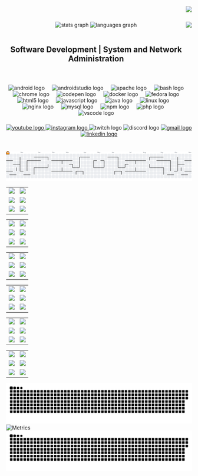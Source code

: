 





###

<div align="right">
  <img src="https://profile-counter.glitch.me/erogluyusuf/count.svg?"  />
</div>

###



###

<img align="right" height="250" src="https://tnow-prod-apac.367791ca7abea81096902b345fee7b1f.r2.cloudflarestorage.com/2025-04-15/4fe3086b1db3f3ad3050b259694702a9/20250415Yew4cEhB/Ym5ACq/ChatGPT%20Image%2015%20Nis%202025%2015_04_44.png?X-Amz-Algorithm=AWS4-HMAC-SHA256&X-Amz-Content-Sha256=UNSIGNED-PAYLOAD&X-Amz-Credential=882af22225f5a3c718a96ffd4ac141a1%2F20250415%2Fauto%2Fs3%2Faws4_request&X-Amz-Date=20250415T120705Z&X-Amz-Expires=120&X-Amz-Signature=f11c95acd4b076dd69287282778a2c624796e95627003c410cd424994a77e762&X-Amz-SignedHeaders=host&response-content-disposition=inline%3B%20filename%3D%22ChatGPT%20Image%2015%20Nis%202025%2015_04_44.png%22&x-id=GetObject"  />


<div align="center">
  <img src="https://github-readme-stats.vercel.app/api?username=erogluyusuf&hide_title=false&hide_rank=false&show_icons=true&include_all_commits=true&count_private=true&disable_animations=false&theme=dracula&locale=en&hide_border=false&order=1" height="150" width="350"  alt="stats graph"  />
  <img src="https://github-readme-stats.vercel.app/api/top-langs?username=erogluyusuf&locale=en&hide_title=false&layout=compact&card_width=320&langs_count=5&theme=dracula&hide_border=false&order=2" height="150" width="350"  alt="languages graph"  />
</div>
<br>
<h2 align="center">Software Development | System and Network Administration</h2>
<br>










###

<div align="center">
  <img src="https://cdn.jsdelivr.net/gh/devicons/devicon/icons/android/android-original.svg" height="30" alt="android logo"  />
  <img width="12" />
  <img src="https://cdn.jsdelivr.net/gh/devicons/devicon/icons/androidstudio/androidstudio-original.svg" height="30" alt="androidstudio logo"  />
  <img width="12" />
  <img src="https://cdn.jsdelivr.net/gh/devicons/devicon/icons/apache/apache-original.svg" height="30" alt="apache logo"  />
  <img width="12" />
  <img src="https://cdn.jsdelivr.net/gh/devicons/devicon/icons/bash/bash-original.svg" height="30" alt="bash logo"  />
  <img width="12" />
  <img src="https://cdn.jsdelivr.net/gh/devicons/devicon/icons/chrome/chrome-original.svg" height="30" alt="chrome logo"  />
  <img width="12" />
  <img src="https://cdn.jsdelivr.net/gh/devicons/devicon/icons/codepen/codepen-original.svg" height="30" alt="codepen logo"  />
  <img width="12" />
  <img src="https://cdn.jsdelivr.net/gh/devicons/devicon/icons/docker/docker-original.svg" height="30" alt="docker logo"  />
  <img width="12" />
  <img src="https://cdn.jsdelivr.net/gh/devicons/devicon/icons/fedora/fedora-original.svg" height="30" alt="fedora logo"  />
  <img width="12" />
  <img src="https://cdn.jsdelivr.net/gh/devicons/devicon/icons/html5/html5-original.svg" height="30" alt="html5 logo"  />
  <img width="12" />
  <img src="https://cdn.jsdelivr.net/gh/devicons/devicon/icons/javascript/javascript-original.svg" height="30" alt="javascript logo"  />
  <img width="12" />
  <img src="https://cdn.jsdelivr.net/gh/devicons/devicon/icons/java/java-original.svg" height="30" alt="java logo"  />
  <img width="12" />
  <img src="https://cdn.jsdelivr.net/gh/devicons/devicon/icons/linux/linux-original.svg" height="30" alt="linux logo"  />
  <img width="12" />
  <img src="https://cdn.jsdelivr.net/gh/devicons/devicon/icons/nginx/nginx-original.svg" height="30" alt="nginx logo"  />
  <img width="12" />
  <img src="https://cdn.jsdelivr.net/gh/devicons/devicon/icons/mysql/mysql-original.svg" height="30" alt="mysql logo"  />
  <img width="12" />
  <img src="https://cdn.jsdelivr.net/gh/devicons/devicon/icons/npm/npm-original-wordmark.svg" height="30" alt="npm logo"  />
  <img width="12" />
  <img src="https://cdn.jsdelivr.net/gh/devicons/devicon/icons/php/php-original.svg" height="30" alt="php logo"  />
  <img width="12" />
  <img src="https://cdn.jsdelivr.net/gh/devicons/devicon/icons/vscode/vscode-original.svg" height="30" alt="vscode logo"  />
</div>

###

<div align="center">
  <a href="https://www.youtube.com/@GlobipediMovies" target="_blank">
    <img src="https://img.shields.io/static/v1?message=Youtube&logo=youtube&label=&color=FF0000&logoColor=white&labelColor=&style=for-the-badge" height="35" alt="youtube logo"  />
  </a>
  <a href="https://www.instagram.com/globipedi/" target="_blank">
    <img src="https://img.shields.io/static/v1?message=Instagram&logo=instagram&label=&color=E4405F&logoColor=white&labelColor=&style=for-the-badge" height="35" alt="instagram logo"  />
  </a>
  <img src="https://img.shields.io/static/v1?message=Twitch&logo=twitch&label=&color=9146FF&logoColor=white&labelColor=&style=for-the-badge" height="35" alt="twitch logo"  />
  <img src="https://img.shields.io/static/v1?message=Discord&logo=discord&label=&color=7289DA&logoColor=white&labelColor=&style=for-the-badge" height="35" alt="discord logo"  />
  <a href="mailto:yusuferoglu1957@gmail.com" target="_blank">
    <img src="https://img.shields.io/static/v1?message=Gmail&logo=gmail&label=&color=D14836&logoColor=white&labelColor=&style=for-the-badge" height="35" alt="gmail logo"  />
  </a>
  <a href="https://www.linkedin.com/in/erogluyusuf" target="_blank">
    <img src="https://img.shields.io/static/v1?message=LinkedIn&logo=linkedin&label=&color=0077B5&logoColor=white&labelColor=&style=for-the-badge" height="35" alt="linkedin logo"  />
  </a>
</div>















###

<br clear="both">

<picture>
  <source media="(prefers-color-scheme: dark)" srcset="https://raw.githubusercontent.com/erogluyusuf/erogluyusuf/output/pacman-contribution-graph-dark.svg">
  <source media="(prefers-color-scheme: light)" srcset="https://raw.githubusercontent.com/erogluyusuf/erogluyusuf/output/pacman-contribution-graph.svg">
  <img alt="pacman contribution graph" src="https://raw.githubusercontent.com/erogluyusuf/erogluyusuf/output/pacman-contribution-graph.svg">
</picture>

<!--START_SECTION:repos-->

<table>
  <tr>
    <td><a href="https://github.com/erogluyusuf/erogluyusuf"><img src="https://github-readme-stats.vercel.app/api/pin/?username=erogluyusuf&repo=erogluyusuf&theme=radical" /></a></td>
    <td><a href="https://github.com/erogluyusuf/erogluyusuf"><img src="https://github-readme-stats.vercel.app/api/pin/?username=erogluyusuf&repo=erogluyusuf&theme=radical" /></a></td>
  </tr>
  <tr>
    <td><a href="https://github.com/erogluyusuf/erogluyusuf"><img src="https://github-readme-stats.vercel.app/api/pin/?username=erogluyusuf&repo=erogluyusuf&theme=radical" /></a></td>
    <td><a href="https://github.com/erogluyusuf/erogluyusuf"><img src="https://github-readme-stats.vercel.app/api/pin/?username=erogluyusuf&repo=erogluyusuf&theme=radical" /></a></td>
  </tr>
  <tr>
    <td><a href="https://github.com/erogluyusuf/erogluyusuf"><img src="https://github-readme-stats.vercel.app/api/pin/?username=erogluyusuf&repo=erogluyusuf&theme=radical" /></a></td>
    <td><a href="https://github.com/erogluyusuf/erogluyusuf"><img src="https://github-readme-stats.vercel.app/api/pin/?username=erogluyusuf&repo=erogluyusuf&theme=radical" /></a></td>
  </tr>
</table>



<table>
  <tr>
    <td><a href="https://github.com/erogluyusuf/erogluyusuf-repo"><img src="https://github-readme-stats.vercel.app/api/pin/?username=erogluyusuf&repo=erogluyusuf-repo&theme=radical" /></a></td>
    <td><a href="https://github.com/erogluyusuf/erogluyusuf-repo"><img src="https://github-readme-stats.vercel.app/api/pin/?username=erogluyusuf&repo=erogluyusuf-repo&theme=radical" /></a></td>
  </tr>
  <tr>
    <td><a href="https://github.com/erogluyusuf/erogluyusuf-repo"><img src="https://github-readme-stats.vercel.app/api/pin/?username=erogluyusuf&repo=erogluyusuf-repo&theme=radical" /></a></td>
    <td><a href="https://github.com/erogluyusuf/erogluyusuf-repo"><img src="https://github-readme-stats.vercel.app/api/pin/?username=erogluyusuf&repo=erogluyusuf-repo&theme=radical" /></a></td>
  </tr>
  <tr>
    <td><a href="https://github.com/erogluyusuf/erogluyusuf-repo"><img src="https://github-readme-stats.vercel.app/api/pin/?username=erogluyusuf&repo=erogluyusuf-repo&theme=radical" /></a></td>
    <td><a href="https://github.com/erogluyusuf/erogluyusuf-repo"><img src="https://github-readme-stats.vercel.app/api/pin/?username=erogluyusuf&repo=erogluyusuf-repo&theme=radical" /></a></td>
  </tr>
</table>



<table>
  <tr>
    <td><a href="https://github.com/erogluyusuf/awesome-sindresorhus"><img src="https://github-readme-stats.vercel.app/api/pin/?username=erogluyusuf&repo=awesome-sindresorhus&theme=radical" /></a></td>
    <td><a href="https://github.com/erogluyusuf/awesome-sindresorhus"><img src="https://github-readme-stats.vercel.app/api/pin/?username=erogluyusuf&repo=awesome-sindresorhus&theme=radical" /></a></td>
  </tr>
  <tr>
    <td><a href="https://github.com/erogluyusuf/awesome-sindresorhus"><img src="https://github-readme-stats.vercel.app/api/pin/?username=erogluyusuf&repo=awesome-sindresorhus&theme=radical" /></a></td>
    <td><a href="https://github.com/erogluyusuf/awesome-sindresorhus"><img src="https://github-readme-stats.vercel.app/api/pin/?username=erogluyusuf&repo=awesome-sindresorhus&theme=radical" /></a></td>
  </tr>
  <tr>
    <td><a href="https://github.com/erogluyusuf/awesome-sindresorhus"><img src="https://github-readme-stats.vercel.app/api/pin/?username=erogluyusuf&repo=awesome-sindresorhus&theme=radical" /></a></td>
    <td><a href="https://github.com/erogluyusuf/awesome-sindresorhus"><img src="https://github-readme-stats.vercel.app/api/pin/?username=erogluyusuf&repo=awesome-sindresorhus&theme=radical" /></a></td>
  </tr>
</table>



<table>
  <tr>
    <td><a href="https://github.com/erogluyusuf/webpageMailScripper"><img src="https://github-readme-stats.vercel.app/api/pin/?username=erogluyusuf&repo=webpageMailScripper&theme=radical" /></a></td>
    <td><a href="https://github.com/erogluyusuf/webpageMailScripper"><img src="https://github-readme-stats.vercel.app/api/pin/?username=erogluyusuf&repo=webpageMailScripper&theme=radical" /></a></td>
  </tr>
  <tr>
    <td><a href="https://github.com/erogluyusuf/webpageMailScripper"><img src="https://github-readme-stats.vercel.app/api/pin/?username=erogluyusuf&repo=webpageMailScripper&theme=radical" /></a></td>
    <td><a href="https://github.com/erogluyusuf/webpageMailScripper"><img src="https://github-readme-stats.vercel.app/api/pin/?username=erogluyusuf&repo=webpageMailScripper&theme=radical" /></a></td>
  </tr>
  <tr>
    <td><a href="https://github.com/erogluyusuf/webpageMailScripper"><img src="https://github-readme-stats.vercel.app/api/pin/?username=erogluyusuf&repo=webpageMailScripper&theme=radical" /></a></td>
    <td><a href="https://github.com/erogluyusuf/webpageMailScripper"><img src="https://github-readme-stats.vercel.app/api/pin/?username=erogluyusuf&repo=webpageMailScripper&theme=radical" /></a></td>
  </tr>
</table>



<table>
  <tr>
    <td><a href="https://github.com/erogluyusuf/elementfinder"><img src="https://github-readme-stats.vercel.app/api/pin/?username=erogluyusuf&repo=elementfinder&theme=radical" /></a></td>
    <td><a href="https://github.com/erogluyusuf/elementfinder"><img src="https://github-readme-stats.vercel.app/api/pin/?username=erogluyusuf&repo=elementfinder&theme=radical" /></a></td>
  </tr>
  <tr>
    <td><a href="https://github.com/erogluyusuf/elementfinder"><img src="https://github-readme-stats.vercel.app/api/pin/?username=erogluyusuf&repo=elementfinder&theme=radical" /></a></td>
    <td><a href="https://github.com/erogluyusuf/elementfinder"><img src="https://github-readme-stats.vercel.app/api/pin/?username=erogluyusuf&repo=elementfinder&theme=radical" /></a></td>
  </tr>
  <tr>
    <td><a href="https://github.com/erogluyusuf/elementfinder"><img src="https://github-readme-stats.vercel.app/api/pin/?username=erogluyusuf&repo=elementfinder&theme=radical" /></a></td>
    <td><a href="https://github.com/erogluyusuf/elementfinder"><img src="https://github-readme-stats.vercel.app/api/pin/?username=erogluyusuf&repo=elementfinder&theme=radical" /></a></td>
  </tr>
</table>



<table>
  <tr>
    <td><a href="https://github.com/erogluyusuf/googlescript-mail"><img src="https://github-readme-stats.vercel.app/api/pin/?username=erogluyusuf&repo=googlescript-mail&theme=radical" /></a></td>
    <td><a href="https://github.com/erogluyusuf/googlescript-mail"><img src="https://github-readme-stats.vercel.app/api/pin/?username=erogluyusuf&repo=googlescript-mail&theme=radical" /></a></td>
  </tr>
  <tr>
    <td><a href="https://github.com/erogluyusuf/googlescript-mail"><img src="https://github-readme-stats.vercel.app/api/pin/?username=erogluyusuf&repo=googlescript-mail&theme=radical" /></a></td>
    <td><a href="https://github.com/erogluyusuf/googlescript-mail"><img src="https://github-readme-stats.vercel.app/api/pin/?username=erogluyusuf&repo=googlescript-mail&theme=radical" /></a></td>
  </tr>
  <tr>
    <td><a href="https://github.com/erogluyusuf/googlescript-mail"><img src="https://github-readme-stats.vercel.app/api/pin/?username=erogluyusuf&repo=googlescript-mail&theme=radical" /></a></td>
    <td><a href="https://github.com/erogluyusuf/googlescript-mail"><img src="https://github-readme-stats.vercel.app/api/pin/?username=erogluyusuf&repo=googlescript-mail&theme=radical" /></a></td>
  </tr>
</table>


<!--END_SECTION:repos-->

<picture>
  <source media="(prefers-color-scheme: dark)" srcset="https://raw.githubusercontent.com/erogluyusuf/erogluyusuf/output/github-contribution-grid-snake-dark.svg">
  <source media="(prefers-color-scheme: light)" srcset="https://raw.githubusercontent.com/erogluyusuf/erogluyusuf/output/github-contribution-grid-snake.svg">
  <img alt="github contribution snake" src="https://raw.githubusercontent.com/erogluyusuf/erogluyusuf/output/github-contribution-grid-snake.svg">
</picture>


<img src="https://raw.githubusercontent.com/erogluyusuf/erogluyusuf/main/metrics.svg" alt="Metrics" />



<picture>
  <source media="(prefers-color-scheme: dark)" srcset="https://raw.githubusercontent.com/erogluyusuf/erogluyusuf/output/github-contribution-grid-snake-dark.svg">
  <img alt="snake gif" src="https://raw.githubusercontent.com/erogluyusuf/erogluyusuf/output/github-contribution-grid-snake.svg">
</picture>
















